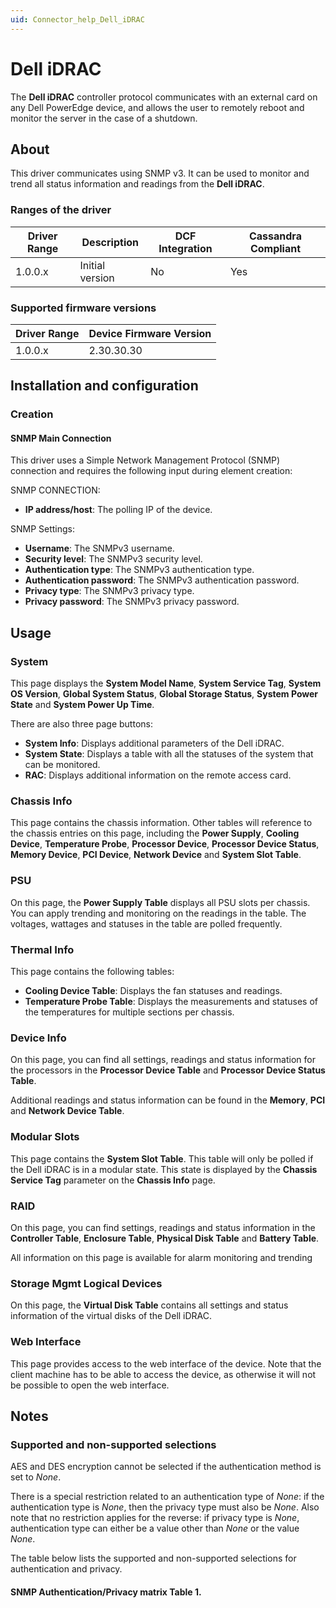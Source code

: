 ```yaml
---
uid: Connector_help_Dell_iDRAC
---
```


# Dell iDRAC

The **Dell iDRAC** controller protocol communicates with an external card on any Dell PowerEdge device, and allows the user to remotely reboot and monitor the server in the case of a shutdown.

## About

This driver communicates using SNMP v3. It can be used to monitor and trend all status information and readings from the **Dell iDRAC**.

### Ranges of the driver

| **Driver Range** | **Description** | **DCF Integration** | **Cassandra Compliant** |
|------------------|-----------------|---------------------|-------------------------|
| 1.0.0.x          | Initial version | No                  | Yes                     |

### Supported firmware versions

| **Driver Range** | **Device Firmware Version** |
|------------------|-----------------------------|
| 1.0.0.x          | 2.30.30.30                  |

## Installation and configuration

### Creation

#### SNMP Main Connection

This driver uses a Simple Network Management Protocol (SNMP) connection and requires the following input during element creation:

SNMP CONNECTION:

- **IP address/host**: The polling IP of the device.

SNMP Settings:

- **Username**: The SNMPv3 username.
- **Security level**: The SNMPv3 security level.
- **Authentication type**: The SNMPv3 authentication type.
- **Authentication password**: The SNMPv3 authentication password.
- **Privacy type**: The SNMPv3 privacy type.
- **Privacy password**: The SNMPv3 privacy password.

## Usage

### System

This page displays the **System Model Name**, **System Service Tag**, **System OS Version**, **Global System Status**, **Global Storage Status**, **System Power State** and **System Power Up Time**.

There are also three page buttons:

- **System Info**: Displays additional parameters of the Dell iDRAC.
- **System State**: Displays a table with all the statuses of the system that can be monitored.
- **RAC**: Displays additional information on the remote access card.

### Chassis Info

This page contains the chassis information. Other tables will reference to the chassis entries on this page, including the **Power Supply**, **Cooling Device**, **Temperature Probe**, **Processor Device**, **Processor Device Status**, **Memory Device**, **PCI Device**, **Network Device** and **System Slot Table**.

### PSU

On this page, the **Power Supply Table** displays all PSU slots per chassis. You can apply trending and monitoring on the readings in the table. The voltages, wattages and statuses in the table are polled frequently.

### Thermal Info

This page contains the following tables:

- **Cooling Device Table**: Displays the fan statuses and readings.
- **Temperature Probe Table**: Displays the measurements and statuses of the temperatures for multiple sections per chassis.

### Device Info

On this page, you can find all settings, readings and status information for the processors in the **Processor Device Table** and **Processor Device Status Table**.

Additional readings and status information can be found in the **Memory**, **PCI** and **Network Device Table**.

### Modular Slots

This page contains the **System Slot Table**. This table will only be polled if the Dell iDRAC is in a modular state. This state is displayed by the **Chassis Service Tag** parameter on the **Chassis Info** page.

### RAID

On this page, you can find settings, readings and status information in the **Controller Table**, **Enclosure Table**, **Physical Disk Table** and **Battery Table**.

All information on this page is available for alarm monitoring and trending

### Storage Mgmt Logical Devices

On this page, the **Virtual Disk Table** contains all settings and status information of the virtual disks of the Dell iDRAC.

### Web Interface

This page provides access to the web interface of the device. Note that the client machine has to be able to access the device, as otherwise it will not be possible to open the web interface.

## Notes

### Supported and non-supported selections

AES and DES encryption cannot be selected if the authentication method is set to *None*.

There is a special restriction related to an authentication type of *None*: if the authentication type is *None*, then the privacy type must also be *None*. Also note that no restriction applies for the reverse: if privacy type is *None*, authentication type can either be a value other than *None* or the value *None*.

The table below lists the supported and non-supported selections for authentication and privacy.

#### SNMP Authentication/Privacy matrix Table 1.

